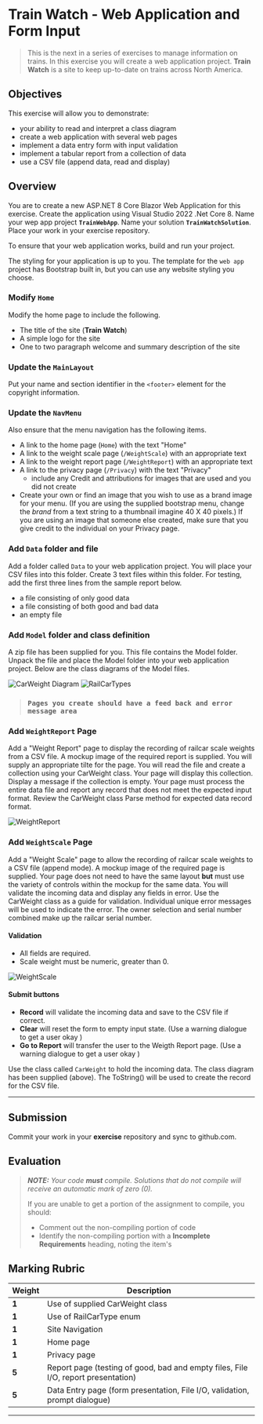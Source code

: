 # Train Watch - Web Application and Form Input

> This is the next in a series of exercises to manage information on trains. 
> In this exercise you will create a web application project. 
> **Train Watch** is a site to keep up-to-date on trains across North America. 
>

## Objectives

This exercise will allow you to demonstrate:

- your ability to read and interpret a class diagram
- create a web application with several web pages
- implement a data entry form with input validation
- implement a tabular report from a collection of data
- use a CSV file (append data, read and display)
  
## Overview

You are to create a new ASP.NET 8 Core Blazor Web Application for this exercise. Create the application using Visual Studio 2022 .Net Core 8. Name your wep app project **`TrainWebApp`**. Name your solution **`TrainWatchSolution`**. Place your work in your exercise repository.

To ensure that your web application works, build and run your project.

The styling for your application is up to you. The template for the `web app` project has Bootstrap built in, but you can use any website styling you choose.

### Modify `Home`

Modify the home page to include the following.

- The title of the site (**Train Watch**)
- A simple logo for the site
- One to two paragraph welcome and summary description of the site

### Update the `MainLayout`

Put your name and section identifier in the `<footer>` element for the copyright information.

### Update the `NavMenu`

Also ensure that the menu navigation has the following items.

- A link to the home page (`Home`) with the text "Home"
- A link to the weight scale page (`/WeightScale`) with an appropriate text
- A link to the weight report page (`/WeightReport`) with an appropriate text
- A link to the privacy page (`/Privacy`) with the text "Privacy"
  - include any Credit and attributions for images that are used and you did not create
- Create your own or find an image that you wish to use as a brand image for your menu. (If you are using the supplied bootstrap menu, change the *brand* from a text string to a thumbnail imagine 40 X 40 pixels.) If you are using an image that someone else created, make sure that you give credit to the individual on your Privacy page.
  
### Add `Data` folder and file

Add a folder called `Data` to your web application project. You will place your CSV files into this folder. Create 3 text files within this folder. For testing, add the first three lines from the sample report below.

- a file consisting of only good data
- a file consisting of both good and bad data
- an empty file

### Add `Model` folder and class definition

A zip file has been supplied for you. This file contains the Model folder. Unpack the file and place the Model folder into your web application project. Below are the class diagrams of the Model files.

![CarWeight Diagram](./CarWeight.png)
![RailCarTypes](./RailCarType.png)

> ### `Pages you create should have a feed back and error message area`

### Add `WeightReport` Page

Add a "Weight Report" page to display the recording of railcar scale weights from a CSV file. A mockup image of the required report is supplied. You will supply an appropriate tilte for the page. You will read the file and create a collection using your CarWeight class. Your page will display this collection. Display a message if the collection is empty. Your page must process the entire data file and report any record that does not meet the expected input format. Review the CarWeight class Parse method for expected data record format.

![WeightReport](./ReportWebPage.png)


### Add `WeightScale` Page

Add a "Weight Scale" page to allow the recording of railcar scale weights to a CSV file (append mode). A mockup image of the required page is supplied. Your page does not need to have the same layout **but** must use the variety of controls within the mockup for the same data. You will validate the incoming data and display any fields in error. Use the CarWeight class as a guide for validation. Individual unique error messages will be used to indicate the error. The owner selection and serial number combined make up the railcar serial number.

#### Validation

- All fields are required.
- Scale weight must be numeric, greater than 0.

![WeightScale](./DataWebPage.png)

#### Submit buttons

- **Record** will validate the incoming data and save to the CSV file if correct.
- **Clear** will reset the form to empty input state. (Use a warning dialogue to get a user okay )
- **Go to Report** will transfer the user to the Weigth Report page. (Use a warning dialogue to get a user okay )

Use the class called `CarWeight` to hold the incoming data. The class diagram has been supplied (above). The ToString() will be used to create the record for the CSV file.

----

## Submission

Commit your work in your **exercise** repository and sync to github.com.

## Evaluation

> ***NOTE:** Your code **must** compile. Solutions that do not compile will receive an automatic mark of zero (0).*
> 
> If you are unable to get a portion of the assignment to compile, you should:
> - Comment out the non-compiling portion of code
> - Identify the non-compiling portion with a **Incomplete Requirements** heading, noting the item's
>  

## Marking Rubric

| Weight | Description |
| ----   | --------- |
| **1** | Use of supplied CarWeight class |  
| **1** | Use of RailCarType enum |  
| **1** | Site Navigation |  
| **1** | Home page |
| **1** | Privacy page |
| **5** | Report page (testing of good, bad and empty files, File I/O, report presentation) |
| **5** | Data Entry page (form presentation, File I/O, validation, prompt dialogue) |

----
